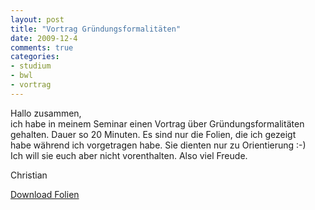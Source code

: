 ```yaml
--- 
layout: post
title: "Vortrag Gründungsformalitäten"
date: 2009-12-4
comments: true
categories: 
- studium
- bwl
- vortrag
---
```

Hallo zusammen, <br />ich habe in meinem Seminar einen Vortrag über Gründungsformalitäten <br />gehalten. Dauer so 20 Minuten. Es sind nur die Folien, die ich gezeigt <br />habe während ich vorgetragen habe. Sie dienten nur zu Orientierung :-) <br />Ich will sie euch aber nicht vorenthalten. Also viel Freude. <p /> Christian<p>

[Download Folien](/static/wpdata/2010/12/grndungsformalitten.ppt)

